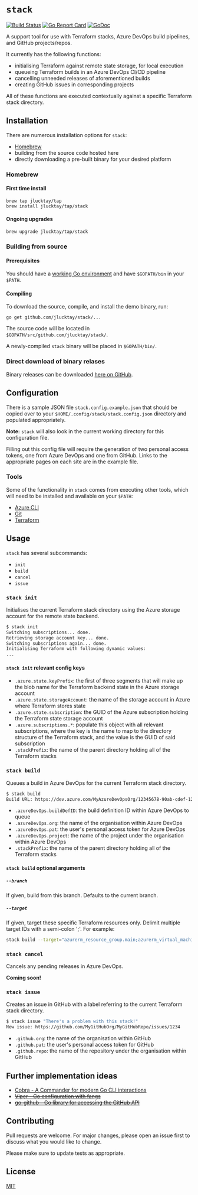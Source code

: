 # `stack`

[![Build Status][drone-badge]][drone]
[![Go Report Card][goreportcard-badge]][goreportcard]
[![GoDoc][godoc-badge]][godoc]

A support tool for use with Terraform stacks, Azure DevOps build pipelines, and GitHub projects/repos.

It currently has the following functions:

- initialising Terraform against remote state storage, for local execution
- queueing Terraform builds in an Azure DevOps CI/CD pipeline
- cancelling unneeded releases of aforementioned builds
- creating GitHub issues in corresponding projects

All of these functions are executed contextually against a specific Terraform stack directory.

## Installation

There are numerous installation options for `stack`:

- [Homebrew](https://brew.sh)
- building from the source code hosted here
- directly downloading a pre-built binary for your desired platform

### Homebrew

#### First time install

``` shell
brew tap jlucktay/tap
brew install jlucktay/tap/stack
```

#### Ongoing upgrades

``` shell
brew upgrade jlucktay/tap/stack
```

### Building from source

#### Prerequisites

You should have a [working Go environment](https://golang.org/doc/install) and have `$GOPATH/bin` in your `$PATH`.

#### Compiling

To download the source, compile, and install the demo binary, run:

``` shell
go get github.com/jlucktay/stack/...
```

The source code will be located in `$GOPATH/src/github.com/jlucktay/stack/`.

A newly-compiled `stack` binary will be placed in `$GOPATH/bin/`.

### Direct download of binary relases

Binary releases can be downloaded [here on GitHub](https://github.com/jlucktay/stack/releases/latest).

## Configuration

There is a sample JSON file `stack.config.example.json` that should be copied over to your
`$HOME/.config/stack/stack.config.json` directory and populated appropriately.

**Note:** `stack` will also look in the current working directory for this configuration file.

Filling out this config file will require the generation of two personal access tokens, one from Azure DevOps and one
from GitHub. Links to the appropriate pages on each site are in the example file.

### Tools

Some of the functionality in `stack` comes from executing other tools, which will need to be installed and available on
your `$PATH`:

- [Azure CLI](https://docs.microsoft.com/cli/azure)
- [Git](https://git-scm.com)
- [Terraform](https://www.terraform.io)

## Usage

`stack` has several subcommands:

- `init`
- `build`
- `cancel`
- `issue`

### `stack init`

Initialises the current Terraform stack directory using the Azure storage account for the remote state backend.

``` bash
$ stack init
Switching subscriptions... done.
Retrieving storage account key... done.
Switching subscriptions again... done.
Initialising Terraform with following dynamic values:
...
```

#### `stack init` relevant config keys

- `.azure.state.keyPrefix`: the first of three segments that will make up the blob name for the Terraform backend state
in the Azure storage account
- `.azure.state.storageAccount`: the name of the storage account in Azure where Terraform stores state
- `.azure.state.subscription`: the GUID of the Azure subscription holding the Terraform state storage account
- `.azure.subscriptions.*`: populate this object with all relevant subscriptions, where the key is the name to map to
the directory structure of the Terraform stack, and the value is the GUID of said subscription
- `.stackPrefix`: the name of the parent directory holding all of the Terraform stacks

### `stack build`

Queues a build in Azure DevOps for the current Terraform stack directory.

``` bash
$ stack build
Build URL: https://dev.azure.com/MyAzureDevOpsOrg/12345678-90ab-cdef-1234-567890abcdef/_build/results?buildId=1234
```

- `.azureDevOps.buildDefID`: the build definition ID within Azure DevOps to queue
- `.azureDevOps.org`: the name of the organisation within Azure DevOps
- `.azureDevOps.pat`: the user's personal access token for Azure DevOps
- `.azureDevOps.project`: the name of the project under the organisation within Azure DevOps
- `.stackPrefix`: the name of the parent directory holding all of the Terraform stacks

#### `stack build` optional arguments

##### `--branch`

If given, build from this branch. Defaults to the current branch.

##### `--target`

If given, target these specific Terraform resources only. Delimit multiple target IDs with a semi-colon ';'.
For example:

``` bash
stack build --target="azurerm_resource_group.main;azurerm_virtual_machine.app;azurerm_virtual_machine.database"
```

### `stack cancel`

Cancels any pending releases in Azure DevOps.

**Coming soon!**

### `stack issue`

Creates an issue in GitHub with a label referring to the current Terraform stack directory.

``` bash
$ stack issue "There's a problem with this stack!"
New issue: https://github.com/MyGitHubOrg/MyGitHubRepo/issues/1234
```

- `.github.org`: the name of the organisation within GitHub
- `.github.pat`: the user's personal access token for GitHub
- `.github.repo`: the name of the repository under the organisation within GitHub

## Further implementation ideas

- [Cobra - A Commander for modern Go CLI interactions](https://github.com/spf13/cobra)
- ~~[Viper - Go configuration with fangs](https://github.com/spf13/viper)~~
- ~~[go-github - Go library for accessing the GitHub API](https://github.com/google/go-github)~~

## Contributing

Pull requests are welcome. For major changes, please open an issue first to discuss what you would like to change.

Please make sure to update tests as appropriate.

## License

[MIT](https://choosealicense.com/licenses/mit/)

<!-- Badges and associated links -->
[drone-badge]: https://cloud.drone.io/api/badges/jlucktay/stack/status.svg
[drone]: https://cloud.drone.io/jlucktay/stack
[goreportcard-badge]: https://goreportcard.com/badge/github.com/jlucktay/stack
[goreportcard]: https://goreportcard.com/report/github.com/jlucktay/stack
[godoc-badge]: https://godoc.org/github.com/jlucktay/stack?status.svg
[godoc]: https://godoc.org/github.com/jlucktay/stack
